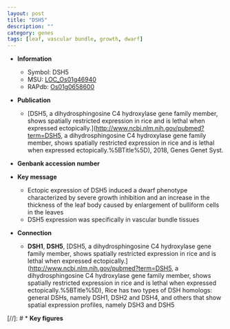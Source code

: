 ```yaml
---
layout: post
title: "DSH5"
description: ""
category: genes
tags: [leaf, vascular bundle, growth, dwarf]
---
```


* **Information**  
    + Symbol: DSH5  
    + MSU: [LOC_Os01g46940](http://rice.uga.edu/cgi-bin/ORF_infopage.cgi?orf=LOC_Os01g46940)  
    + RAPdb: [Os01g0658600](https://rapdb.dna.affrc.go.jp/locus/?name=Os01g0658600)  

* **Publication**  
    + [DSH5, a dihydrosphingosine C4 hydroxylase gene family member, shows spatially restricted expression in rice and is lethal when expressed ectopically.](http://www.ncbi.nlm.nih.gov/pubmed?term=DSH5, a dihydrosphingosine C4 hydroxylase gene family member, shows spatially restricted expression in rice and is lethal when expressed ectopically.%5BTitle%5D), 2018, Genes Genet Syst.

* **Genbank accession number**  

* **Key message**  
    + Ectopic expression of DSH5 induced a dwarf phenotype characterized by severe growth inhibition and an increase in the thickness of the leaf body caused by enlargement of bulliform cells in the leaves
    + DSH5 expression was specifically in vascular bundle tissues

* **Connection**  
    + __DSH1__, __DSH5__, [DSH5, a dihydrosphingosine C4 hydroxylase gene family member, shows spatially restricted expression in rice and is lethal when expressed ectopically.](http://www.ncbi.nlm.nih.gov/pubmed?term=DSH5, a dihydrosphingosine C4 hydroxylase gene family member, shows spatially restricted expression in rice and is lethal when expressed ectopically.%5BTitle%5D),  Rice has two types of DSH homologs: general DSHs, namely DSH1, DSH2 and DSH4, and others that show spatial expression profiles, namely DSH3 and DSH5

[//]: # * **Key figures**  


